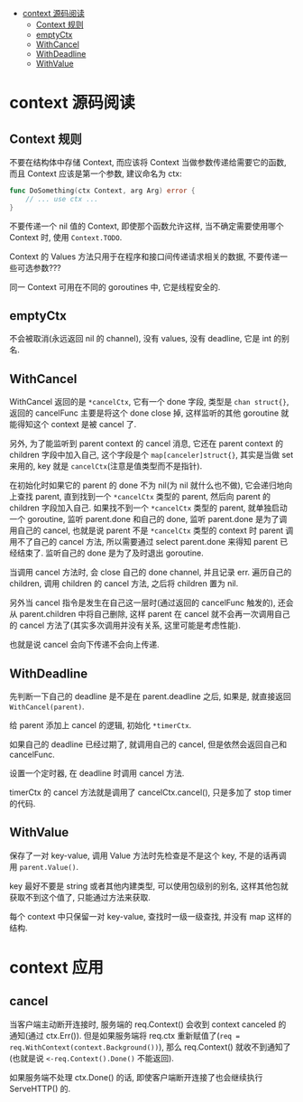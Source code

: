 <!-- TOC -->

- [context 源码阅读](#context-源码阅读)
    - [Context 规则](#context-规则)
    - [emptyCtx](#emptyctx)
    - [WithCancel](#withcancel)
    - [WithDeadline](#withdeadline)
    - [WithValue](#withvalue)

<!-- /TOC -->

# context 源码阅读

## Context 规则

不要在结构体中存储 Context, 而应该将 Context 当做参数传递给需要它的函数, 而且 Context 应该是第一个参数, 建议命名为 ctx:

```go
func DoSomething(ctx Context, arg Arg) error {
    // ... use ctx ...
}
```

不要传递一个 nil 值的 Context, 即使那个函数允许这样, 当不确定需要使用哪个 Context 时, 使用 `Context.TODO`.

Context 的 Values 方法只用于在程序和接口间传递请求相关的数据, 不要传递一些可选参数???

同一 Context 可用在不同的 goroutines 中, 它是线程安全的.


## emptyCtx

不会被取消(永远返回 nil 的 channel), 没有 values, 没有 deadline, 它是 int 的别名.


## WithCancel

WithCancel 返回的是 `*cancelCtx`, 它有一个 done 字段, 类型是 `chan struct{}`, 返回的 cancelFunc 主要是将这个 done close 掉, 这样监听的其他 goroutine 就能得知这个 context 是被 cancel 了.

另外, 为了能监听到 parent context 的 cancel 消息, 它还在 parent context 的 children 字段中加入自己, 这个字段是个 `map[canceler]struct{}`, 其实是当做 set 来用的, key 就是 `cancelCtx`(注意是值类型而不是指针).

在初始化时如果它的 parent 的 done 不为 nil(为 nil 就什么也不做), 它会递归地向上查找 parent, 直到找到一个 `*cancelCtx` 类型的 parent, 然后向 parent 的 children 字段加入自己. 如果找不到一个 `*cancelCtx` 类型的 parent, 就单独启动一个 goroutine, 监听 parent.done 和自己的 done, 监听 parent.done 是为了调用自己的 cancel, 也就是说 parent 不是 `*cancelCtx` 类型的 context 时 parent 调用不了自己的 cancel 方法, 所以需要通过 select parent.done 来得知 parent 已经结束了. 监听自己的 done 是为了及时退出 goroutine.

当调用 cancel 方法时, 会 close 自己的 done channel, 并且记录 err. 遍历自己的 children, 调用 children 的 cancel 方法, 之后将 children 置为 nil.

另外当 cancel 指令是发生在自己这一层时(通过返回的 cancelFunc 触发的), 还会从 parent.children 中将自己删除, 这样 parent 在 cancel 就不会再一次调用自己的 cancel 方法了(其实多次调用并没有关系, 这里可能是考虑性能).

也就是说 cancel 会向下传递不会向上传递.


## WithDeadline

先判断一下自己的 deadline 是不是在 parent.deadline 之后, 如果是, 就直接返回 `WithCancel(parent)`.

给 parent 添加上 cancel 的逻辑, 初始化 `*timerCtx`.

如果自己的 deadline 已经过期了, 就调用自己的 cancel, 但是依然会返回自己和 cancelFunc.

设置一个定时器, 在 deadline 时调用 cancel 方法.

timerCtx 的 cancel 方法就是调用了 cancelCtx.cancel(), 只是多加了 stop timer 的代码.


## WithValue

保存了一对 key-value, 调用 Value 方法时先检查是不是这个 key, 不是的话再调用 `parent.Value()`.

key 最好不要是 string 或者其他内建类型, 可以使用包级别的别名, 这样其他包就获取不到这个值了, 只能通过方法来获取.

每个 context 中只保留一对 key-value, 查找时一级一级查找, 并没有 map 这样的结构.



# context 应用

## cancel

当客户端主动断开连接时, 服务端的 req.Context() 会收到 context canceled 的通知(通过 ctx.Err()). 但是如果服务端将 req.ctx 重新赋值了(`req = req.WithContext(context.Background())`), 那么 req.Context() 就收不到通知了(也就是说 `<-req.Context().Done()` 不能返回).

如果服务端不处理 ctx.Done() 的话, 即使客户端断开连接了也会继续执行 ServeHTTP() 的.
